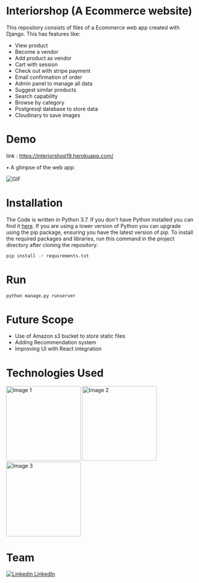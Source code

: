 # Interiorshop (A Ecommerce website)

This repository consists of files of a Ecommerce web app created with Django. This has features like:
- View product
- Become a vendor
- Add product as vendor
- Cart with session
- Check out with stripe payment
- Email confirmation of order
- Admin panel to manage all data
- Suggest similar products
- Search capability
- Browse by category
- Postgresql database to store data
- Cloudinary to save images


# Demo

link : https://interiorshop19.herokuapp.com/

• A glimpse of the web app:

 ![GIF](https://github.com/preethu19/interiorshop19/blob/main/interiorshopgif.gif)


# Installation

The Code is written in Python 3.7. If you don't have Python installed you can find it [here](https://www.python.org/downloads/). If you are using a lower version of Python you can upgrade using the pip package, ensuring you have the latest version of pip. To install the required packages and libraries, run this command in the project directory after cloning the repository:
```bash
pip install -r requirements.txt
```
# Run

```python
python manage.py runserver
```

# Future Scope

- Use of Amazon s3 bucket to store static files
- Adding Recommendation system
- Improving UI with React integration


# Technologies Used

<div>
<img src="https://camo.githubusercontent.com/2fb0723ef80f8d87a51218680e209c66f213edf8/68747470733a2f2f666f7274686562616467652e636f6d2f696d616765732f6261646765732f6d6164652d776974682d707974686f6e2e737667" alt="Image 1" width="200"/>
<img src="https://storage.googleapis.com/cw-p1w5jpim0sdhkccw8gr/media/blog-images/django-logo.gif" alt="Image 2" width="200"/>
<img src="https://gunicorn.org/images/logo.jpg" alt="Image 3" width="200"/>
</div>

# Team
[![Linkedin](https://i.stack.imgur.com/gVE0j.png) LinkedIn](https://www.linkedin.com/in/preetham19/)
&nbsp;
